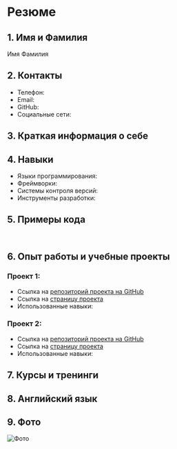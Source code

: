 # Резюме

## 1. Имя и Фамилия
Имя Фамилия

## 2. Контакты
- Телефон: 
- Email: 
- GitHub: 
- Социальные сети: 

## 3. Краткая информация о себе


## 4. Навыки
- Языки программирования:
- Фреймворки:
- Системы контроля версий: 
- Инструменты разработки: 

## 5. Примеры кода
```python

```
```js

```
## 6. Опыт работы и учебные проекты

### Проект 1:
- Ссылка на [репозиторий проекта на GitHub](ссылка_на_репозиторий)
- Ссылка на [страницу проекта](ссылка_на_страницу_проекта)
- Использованные навыки:

### Проект 2: 
- Ссылка на [репозиторий проекта на GitHub](ссылка_на_репозиторий)
- Ссылка на [страницу проекта](ссылка_на_страницу_проекта)
- Использованные навыки:

## 7. Курсы и тренинги


## 8. Английский язык


## 9. Фото
![Фото](ссылка_на_фото_или_аватарку.jpg)
